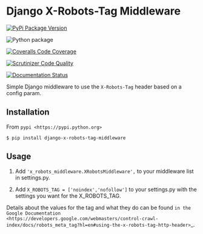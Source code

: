 Django X-Robots-Tag Middleware
===============================

[![PyPi Package Version](https://badge.fury.io/py/django-x-robots-tag-middleware.svg)](http://badge.fury.io/py/django-x-robots-tag-middleware)

![Python package](https://github.com/cyface/django-x-robots-tag-middleware/workflows/Python%20package/badge.svg)

[![Coveralls Code Coverage](https://coveralls.io/repos/cyface/django-x-robots-tag-middleware/badge.svg?branch=master&service=github)](https://coveralls.io/github/cyface/django-x-robots-tag-middleware?branch=master)
  
[![Scrutinizer Code Quality](https://scrutinizer-ci.com/g/cyface/django-x-robots-tag-middleware/badges/quality-score.png?b=master)](https://scrutinizer-ci.com/g/cyface/django-x-robots-tag-middleware/?branch=master)

[![Documentation Status](https://readthedocs.org/projects/django-x-robots-tag-middleware/badge/?version=latest)](http://django-x-robots-tag-middleware.readthedocs.org/en/latest/?badge=latest)

Simple Django middleware to use the ``X-Robots-Tag`` header based on a config param.

Installation
------------

From `pypi <https://pypi.python.org>`

    $ pip install django-x-robots-tag-middleware

Usage
-----

1. Add ``'x_robots_middleware.XRobotsMiddleware',`` to your middleware list in settings.py.

2. Add ``X_ROBOTS_TAG = ['noindex','nofollow']`` to your settings.py with the settings you want for the X_ROBOTS_TAG.

Details about the values for the tag and what they do can be found `in the Google Documentation <https://developers.google.com/webmasters/control-crawl-index/docs/robots_meta_tag?hl=en#using-the-x-robots-tag-http-header>`_.


